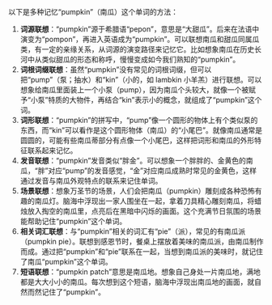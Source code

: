 以下是多种记忆“pumpkin”（南瓜）这个单词的方法：
1. **词源联想**：“pumpkin”源于希腊语“pepon”，意思是“大甜瓜”。后来在法语中演变为“pompon”，再进入英语成为“pumpkin”。可以联想南瓜和甜瓜同属瓜类，有一定的亲缘关系，从词源的演变路径来记忆它。比如想象南瓜在历史长河中从类似甜瓜的形态和称呼，慢慢变成如今我们熟知的“pumpkin”。
2. **词根词缀联想**：虽然“pumpkin”没有常见的词根词缀，但可以把“pump”（泵；抽水）和“kin”（小的，如 lambkin 小羊羔）进行联想。可以想象给南瓜里面装上一个小泵（pump），因为南瓜个头较大，就像一个被赋予“小泵”特质的大物件，再结合“kin”表示小的概念，就组成了“pumpkin”这个词。
3. **词形联想**：“pumpkin”的拼写中，“pump”像一个圆形的物体上有个类似泵的东西，而“kin”可以看作是这个圆形物体（南瓜）的“小尾巴”。就像南瓜通常是圆圆的，可能有些南瓜蒂部分有点像一个小尾巴，这样把词形和南瓜的外形特征联系起来记忆。
4. **发音联想**：“pumpkin”发音类似“胖金”。可以想象一个胖胖的、金黄色的南瓜，“胖”对应“pump”的发音感觉，“金”对应南瓜成熟时常见的金黄色，这样通过发音与南瓜外观特点的联系来记住单词。
5. **场景联想**：想象万圣节的场景，人们会把南瓜（pumpkin）雕刻成各种恐怖有趣的南瓜灯。脑海中浮现出一家人围坐在一起，拿着刀具精心雕刻南瓜，将蜡烛放入掏空的南瓜里，点亮后在黑暗中闪烁的画面。这个充满节日氛围的场景能帮助记住“pumpkin”这个单词。
6. **相关词汇联想**：与“pumpkin”相关的词汇有“pie”（派），常见的有南瓜派（pumpkin pie）。联想到感恩节时，餐桌上摆放着美味的南瓜派，由南瓜制作而成。通过把“pumpkin”和“pie”联系在一起，当想到南瓜派的美味时，就记住了南瓜“pumpkin”这个单词。
7. **短语联想**：“pumpkin patch”意思是南瓜地。想象自己身处一片南瓜地，满地都是大大小小的南瓜。每次想到这个短语，脑海中浮现出南瓜地的画面，就自然而然记住了“pumpkin”。 